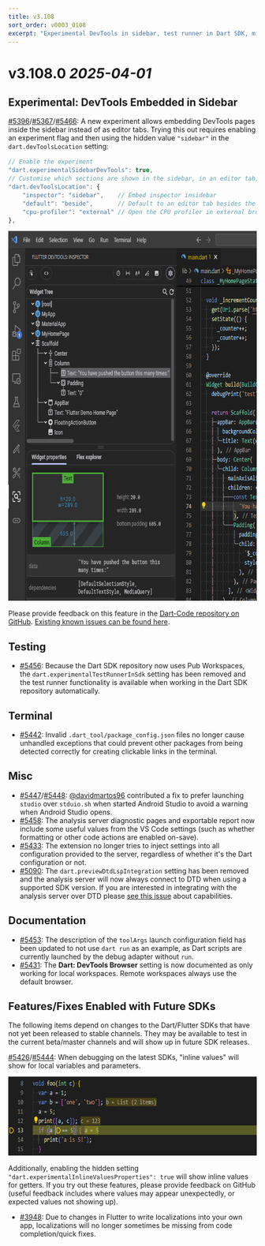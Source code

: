 ```yaml
---
title: v3.108
sort_order: v0003_0108
excerpt: "Experimental DevTools in sidebar, test runner in Dart SDK, minor fixes..."
---
```


# v3.108.0 _2025-04-01_

## Experimental: DevTools Embedded in Sidebar

[#5396](https://github.com/Dart-Code/Dart-Code/issues/5396)/[#5367](https://github.com/Dart-Code/Dart-Code/issues/5367)/[#5466](https://github.com/Dart-Code/Dart-Code/issues/5466): A new experiment allows embedding DevTools pages inside the sidebar instead of as editor tabs. Trying this out requires enabling an experiment flag and then using the hidden value `"sidebar"` in the `dart.devToolsLocation` setting:

```js
// Enable the experiment
"dart.experimentalSidebarDevTools": true,
// Customise which sections are shown in the sidebar, in an editor tab, or external browser.
"dart.devToolsLocation": {
	"inspector": "sidebar",    // Embed inspector insidebar
	"default": "beside",       // Default to an editor tab besides the current code editor
	"cpu-profiler": "external" // Open the CPU profiler in external browser
},
```

<img loading="lazy" src="/images/release_notes/v3.108/devtools_sidebar.png" width="700" height="750" />

Please provide feedback on this feature in the [Dart-Code repository on GitHub](https://github.com/Dart-Code/Dart-Code/issues). [Existing known issues can be found here](https://github.com/Dart-Code/Dart-Code/issues?q=is%3Aissue%20state%3Aopen%20label%3A%22in%20devtools%22).

## Testing

- [#5456](https://github.com/Dart-Code/Dart-Code/issues/5456): Because the Dart SDK repository now uses Pub Workspaces, the `dart.experimentalTestRunnerInSdk` setting has been removed and the test runner functionality is available when working in the Dart SDK repository automatically.

## Terminal

- [#5442](https://github.com/Dart-Code/Dart-Code/issues/5442): Invalid `.dart_tool/package_config.json` files no longer cause unhandled exceptions that could prevent other packages from being detected correctly for creating clickable links in the terminal.

## Misc

- [#5447](https://github.com/Dart-Code/Dart-Code/issues/5447)/[#5448](https://github.com/Dart-Code/Dart-Code/issues/5448): [@davidmartos96](https://github.com/davidmartos96) contributed a fix to prefer launching `studio` over `stduio.sh` when started Android Studio to avoid a warning when Android Studio opens.
- [#5458](https://github.com/Dart-Code/Dart-Code/issues/5458): The analysis server diagnostic pages and exportable report now include some useful values from the VS Code settings (such as whether formatting or other code actions are enabled on-save).
- [#5433](https://github.com/Dart-Code/Dart-Code/issues/5433): The extension no longer tries to inject settings into all configuration provided to the server, regardless of whether it's the Dart configuration or not.
- [#5090](https://github.com/Dart-Code/Dart-Code/issues/5090): The `dart.previewDtdLspIntegration` setting has been removed and the analysis server will now always connect to DTD when using a supported SDK version. If you are interested in integrating with the analysis server over DTD please [see this issue](https://github.com/dart-lang/sdk/issues/60377) about capabilities.

## Documentation

- [#5453](https://github.com/Dart-Code/Dart-Code/issues/5453): The description of the `toolArgs` launch configuration field has been updated to not use `dart run` as an example, as Dart scripts are currently launched by the debug adapter without `run`.
- [#5431](https://github.com/Dart-Code/Dart-Code/issues/5431): The **Dart: DevTools Browser** setting is now documented as only working for local workspaces. Remote workspaces always use the default browser.

## Features/Fixes Enabled with Future SDKs

The following items depend on changes to the Dart/Flutter SDKs that have not yet been released to stable channels. They may be available to test in the current beta/master channels and will show up in future SDK releases.

[#5426](https://github.com/Dart-Code/Dart-Code/issues/5426)/[#5444](https://github.com/Dart-Code/Dart-Code/issues/5444): When debugging on the latest SDKs, "inline values" will show for local variables and parameters.

<img loading="lazy" src="/images/release_notes/v3.108/inline_values.png" width="680" height="160" />

Additionally, enabling the hidden setting `"dart.experimentalInlineValuesProperties": true` will show inline values for getters. If you try out these features, please provide feedback on GitHub (useful feedback includes where values may appear unexpectedly, or expected values not showing up).

- [#3948](https://github.com/Dart-Code/Dart-Code/issues/3948): Due to changes in Flutter to write localizations into your own app, localizations will no longer sometimes be missing from code completion/quick fixes.


